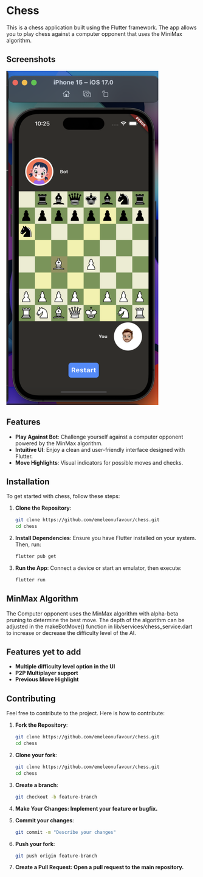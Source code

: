 # Chess

This is a chess application built using the Flutter framework. The app allows you to play chess against a computer opponent that uses the MiniMax algorithm.

## Screenshots

<img src="assets/png/chess_app.png" width="400"/>

## Features

- **Play Against Bot**: Challenge yourself against a computer opponent powered by the MinMax algorithm.
- **Intuitive UI**: Enjoy a clean and user-friendly interface designed with Flutter.
- **Move Highlights**: Visual indicators for possible moves and checks.

## Installation

To get started with chess, follow these steps:

1. **Clone the Repository**:

   ```bash
   git clone https://github.com/emeleonufavour/chess.git
   cd chess
   ```

2. **Install Dependencies**:
   Ensure you have Flutter installed on your system. Then, run:

   ```bash
   flutter pub get
   ```

3. **Run the App**:
   Connect a device or start an emulator, then execute:
   ```bash
   flutter run
   ```

## MinMax Algorithm

The Computer opponent uses the MinMax algorithm with alpha-beta pruning to determine the best move.
The depth of the algorithm can be adjusted in the makeBotMove() function in lib/services/chess_service.dart to increase or decrease the difficulty level of the AI.

## Features yet to add

- **Multiple difficulty level option in the UI**
- **P2P Multiplayer support**
- **Previous Move Highlight**

## Contributing

Feel free to contribute to the project. Here is how to contribute:

1. **Fork the Repository**:

   ```bash
   git clone https://github.com/emeleonufavour/chess.git
   cd chess
   ```

2. **Clone your fork**:

   ```bash
   git clone https://github.com/emeleonufavour/chess.git
   cd chess
   ```

3. **Create a branch**:

   ```bash
   git checkout -b feature-branch
   ```

4. **Make Your Changes: Implement your feature or bugfix.**

5. **Commit your changes**:

   ```bash
   git commit -m "Describe your changes"
   ```

6. **Push your fork**:

   ```bash
   git push origin feature-branch
   ```

7. **Create a Pull Request: Open a pull request to the main repository.**
